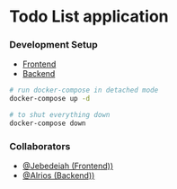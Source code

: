 # Todo List application

### Development Setup
 - <a href="https://github.com/Alrios/vs-lab-project/tree/main/frontend">Frontend</a>
 - <a href="https://github.com/Alrios/vs-lab-project/tree/main/backend">Backend</a>



```bash
# run docker-compose in detached mode
docker-compose up -d

# to shut everything down
docker-compose down
```


### Collaborators
 - [@Jebedeiah (Frontend))](https://github.com/Jebedeiah)
 - [@Alrios (Backend))](https://github.com/Alrios)
 